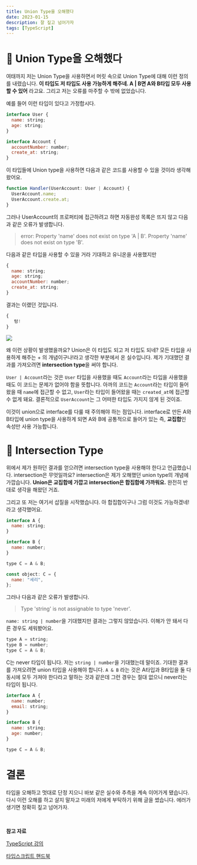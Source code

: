 ```yaml
---
title: Union Type을 오해했다
date: 2023-01-15
description: 잘 짚고 넘어가자
tags: [TypeScript]
---
```


# 🧨 Union Type을 오해했다

여태까지 저는 Union Type을 사용하면서 머릿 속으로 Union Type에 대해 이런 정의를 내렸습니다. **이 타입도 저 타입도 사용 가능하게 해주네. A | B면 A와 B타입 모두 사용할 수 있어** 라고요. 그리고 저는 오류를 마주할 수 밖에 없었습니다.

예를 들어 이런 타입이 있다고 가정합시다.

```javascript
interface User {
  name: string;
  age: string;
}

interface Account {
  accountNumber: number;
  create_at: string;
}
```

이 타입들에 Union type을 사용하면 다음과 같은 코드를 사용할 수 있을 것이라 생각해왔어요.

```javascript
function Handler(UserAccount: User | Account) {
  UserAccount.name;
  UserAccount.create.at;
}
```

그러나 UserAccount의 프로퍼티에 접근하려고 하면 자동완성 목록은 뜨지 않고 다음과 같은 오류가 발생합니다.

> error: Property 'name' does not exist on type 'A | B'. Property 'name' does not exist on type 'B'.

다음과 같은 타입을 사용할 수 있을 거라 기대하고 유니온을 사용했지만

```javascript
{
  name: string;
  age: string;
  accountNumber: number;
  create_at: string;
}
```

결과는 이랬던 것입니다.

```javascript
{
   텅!
}
```

![](https://velog.velcdn.com/images/seripark/post/5dd59dc6-d994-4bf0-85fa-5557e773bfc2/image.gif)

왜 이런 상황이 발생했을까요? Union은 이 타입도 되고 저 타입도 되네? 모든 타입을 사용하게 해주는 + 의 개념이구나!라고 생각한 부분에서 온 실수입니다. 제가 기대했던 결과를 가져오려면 **intersection type**을 써야 합니다.

`User | Account`라는 것은 `User` 타입을 사용했을 때도 `Account`라는 타입을 사용했을 때도 이 코드는 문제가 없어야 함을 뜻합니다. 아까의 코드는 `Account`라는 타입이 들어왔을 때 `name`에 접근할 수 없고, `User`라는 타입이 들어왔을 때는 `created_at`에 접근할 수 없게 돼요. 결론적으로 `UserAccount`는 그 어떠한 타입도 가지지 않게 된 것이죠.

이것이 union으로 interface를 다룰 때 주의해야 하는 점입니다. interface로 만든 A와 B타입에 union type을 사용하게 되면 A와 B에 공통적으로 들어가 있는 즉, **교집합**인 속성만 사용 가능합니다.

# 🧐 Intersection Type

위에서 제가 원하던 결과를 얻으려면 intersection type을 사용해야 한다고 언급했습니다. intersection은 무엇일까요? intersection은 제가 오해했던 union type의 개념에 가깝습니다. **Union은 교집합에 가깝고 intersection은 합집합에 가까워요.** 완전히 반대로 생각을 해왔던 거죠.

그리고 또 저는 여기서 삽질을 시작했습니다. 아 합집합이구나 그럼 이것도 가능하겠네!라고 생각했어요.

```javascript
interface A {
  name: string;
}

interface B {
  name: number;
}

type C = A & B;

const object: C = {
  name: "세리",
};
```

그러나 다음과 같은 오류가 발생합니다.

> Type 'string' is not assignable to type 'never'.

`name: string | number`을 기대했지만 결과는 그렇지 않았습니다. 이해가 안 돼서 다른 경우도 세워봤어요.

```javascript
type A = string;
type B = number;
type C = A & B;
```

C는 never 타입이 됩니다. 저는 `string | number`을 기대했는데 말이죠. 기대한 결과를 가져오려면 union 타입을 사용해야 합니다. `A & B` 라는 것은 A타입과 B타입을 둘 다 동시에 모두 가져야 한다라고 말하는 것과 같은데 그런 경우는 절대 없으니 never라는 타입이 됩니다.

```javascript
interface A {
  name: number;
  email: string;
}

interface B {
  name: string;
  age: number;
}

type C = A & B;
```

# 결론

타입을 오해하고 멋대로 단정 지으니 바보 같은 실수와 추측을 계속 이어가게 됐습니다. 다시 이런 오해를 하고 살지 말자고 미래의 저에게 부탁하기 위해 글을 썼습니다. 에러가 생기면 정확히 짚고 넘어가자.

<br>

**참고 자료**

[TypeScript 강의](https://www.udemy.com/course/best-typescript-21/)

[타입스크립트 핸드북](https://www.udemy.com/course/best-typescript-21/)
